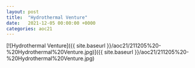 ```yaml
---
layout: post
title:  "Hydrothermal Venture"
date:   2021-12-05 00:00:00 +0000
categories: aoc21
---
```


[![Hydrothermal Venture]({{ site.baseurl }}/aoc21/211205%20-%20Hydrothermal%20Venture.jpg)]({{ site.baseurl }}/aoc21/211205%20-%20Hydrothermal%20Venture.jpg)

